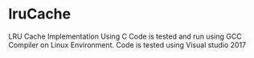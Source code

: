# lruCache
LRU Cache Implementation Using C
Code is tested and run using GCC Compiler on Linux Environment. 
Code is tested using Visual studio 2017
